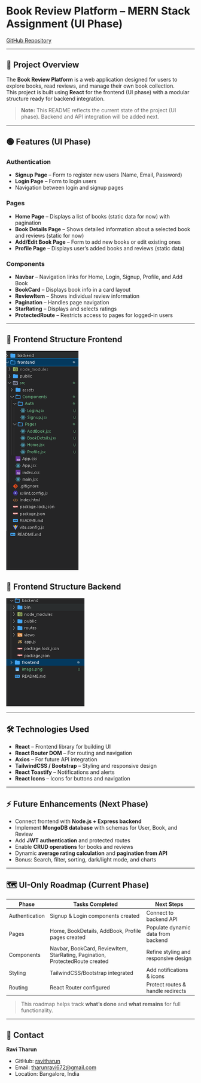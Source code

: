# Book Review Platform – MERN Stack Assignment (UI Phase)

[GitHub Repository](https://github.com/ravitharun/Book-Review-Platform.git)

---

## 📌 Project Overview

The **Book Review Platform** is a web application designed for users to explore books, read reviews, and manage their own book collection.  
This project is built using **React** for the frontend (UI phase) with a modular structure ready for backend integration.

> **Note:** This README reflects the current state of the project (UI phase). Backend and API integration will be added next.

---

## 🟢 Features (UI Phase)

### Authentication

- **Signup Page** – Form to register new users (Name, Email, Password)
- **Login Page** – Form to login users
- Navigation between login and signup pages

### Pages

- **Home Page** – Displays a list of books (static data for now) with pagination
- **Book Details Page** – Shows detailed information about a selected book and reviews (static for now)
- **Add/Edit Book Page** – Form to add new books or edit existing ones
- **Profile Page** – Displays user’s added books and reviews (static data)

### Components

- **Navbar** – Navigation links for Home, Login, Signup, Profile, and Add Book
- **BookCard** – Displays book info in a card layout
- **ReviewItem** – Shows individual review information
- **Pagination** – Handles page navigation
- **StarRating** – Displays and selects ratings
- **ProtectedRoute** – Restricts access to pages for logged-in users

---

## 📂 Frontend Structure Frontend

<img src="./image.png">

## 📂 Frontend Structure Backend
<img src="./image-1.png">

---

## 🛠️ Technologies Used

- **React** – Frontend library for building UI
- **React Router DOM** – For routing and navigation
- **Axios** – For future API integration
- **TailwindCSS / Bootstrap** – Styling and responsive design
- **React Toastify** – Notifications and alerts
- **React Icons** – Icons for buttons and navigation

---

## ⚡ Future Enhancements (Next Phase)

- Connect frontend with **Node.js + Express backend**
- Implement **MongoDB database** with schemas for User, Book, and Review
- Add **JWT authentication** and protected routes
- Enable **CRUD operations** for books and reviews
- Dynamic **average rating calculation** and **pagination from API**
- Bonus: Search, filter, sorting, dark/light mode, and charts

---

## 🗺️ UI-Only Roadmap (Current Phase)

| Phase          | Tasks Completed                                                              | Next Steps                           |
| -------------- | ---------------------------------------------------------------------------- | ------------------------------------ |
| Authentication | Signup & Login components created                                            | Connect to backend API               |
| Pages          | Home, BookDetails, AddBook, Profile pages created                            | Populate dynamic data from backend   |
| Components     | Navbar, BookCard, ReviewItem, StarRating, Pagination, ProtectedRoute created | Refine styling and responsive design |
| Styling        | TailwindCSS/Bootstrap integrated                                             | Add notifications & icons            |
| Routing        | React Router configured                                                      | Protect routes & handle redirects    |

> This roadmap helps track **what’s done** and **what remains** for full functionality.

---

## 📌 Contact

**Ravi Tharun**

- GitHub: [ravitharun](https://github.com/ravitharun)
- Email: tharunravi672@gmail.com
- Location: Bangalore, India
